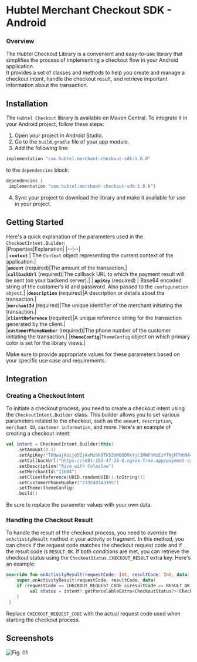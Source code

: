
# Hubtel Merchant Checkout SDK - Android

### Overview
The Hubtel Checkout Library is a convenient and easy-to-use library that simplifies the process of implementing a checkout flow in your Android application.  
It provides a set of classes and methods to help you create and manage a checkout intent, handle the checkout result, and retrieve important information about the transaction.
## Installation
The `Hubtel Checkout` library is available on Maven Central. To integrate it in your Android project, follow these steps:
1. Open your project in Android Studio.
2. Go to the `build.gradle` file of your app module.
3. Add the following line:
 ```groovy    
 implementation "com.hubtel:merchant-checkout-sdk:1.0.0"    
 ```  
to the `dependencies` block:
```groovy  
dependencies {  
 implementation "com.hubtel:merchant-checkout-sdk:1.0.0"}  
```  
4. Sync your project to download the library and make it available for use in your project.

## Getting Started
Here's a quick explanation of the parameters used in the `CheckoutIntent.Builder`:    
|Properties|Explanation|
|--|--|  
| **`context`** | The `Context` object representing the current context of the application.|  
|**`amount`** (required)|The amount of the transaction.|  
|**`callbackUrl`** (required)|The callback URL to which the payment result will be sent (on your backend server).|
| **`apiKey`** (required) | Base64 encoded string of the customer’s id and password. Also passed to the `configuration object`.|
|**`description`** (required)|A description or details about the transaction.|  
|**`merchantId`** (required)|The unique identifier of the merchant initiating the transaction.|  
|**`clientReference`** (required)|A unique reference string for the transaction generated by the client.|  
|**`customerPhoneNumber`** (required)|The phone number of the customer initiating the transaction.|
|**`themeConfig`**|`ThemeConfig` object on which primary color is set for the library views.|

Make sure to provide appropriate values for these parameters based on your specific use case and requirements.

## Integration

### Creating a Checkout Intent
To initiate a checkout process, you need to create a checkout intent using the `CheckoutIntent.Builder` class. This builder allows you to set various parameters related to the checkout, such as the `amount`, `description`, `merchant ID`, `customer information`, and more. Here's an example of creating a checkout intent:

```kotlin
val intent = CheckoutIntent.Builder(this)
	.setAmount(0.1)
	.setApiKey("T0UwajAzcjo5ZjAxMzhkOTk5ZmM0ODMxYjc3MWFhMzEzYTNjMThhNA==")
	.setCallbackUrl("https://cd81-154-47-25-8.ngrok-free.app/payment-callback")
	.setDescription("Rice with Coleslaw")
	.setMerchantId("11684")
	.setClientReference(UUID.randomUUID().toString())
	.setCustomerPhoneNumber("233540343395")
	.setTheme(themeConfig)
	.build()
 ``` 

Be sure to replace the parameter values with your own data.

### Handling the Checkout Result
To handle the result of the checkout process, you need to override the `onActivityResult` method in your activity or fragment. In this method, you can check if the request code matches the checkout request code and if the result code is `RESULT_OK`. If both conditions are met, you can retrieve the checkout status using the `CheckoutStatus.CHECKOUT_RESULT` extra key. Here's an example:
```kotlin
override fun onActivityResult(requestCode: Int, resultCode: Int, data: Intent?) {
	super.onActivityResult(requestCode, resultCode, data)    
    if (requestCode == CHECKOUT_REQUEST_CODE &&resultCode == RESULT_OK) {  
		 val status = intent?.getParcelableExtra<CheckoutStatus?>(CheckoutStatus.CHECKOUT_RESULT) // Handle the checkout status
	}
 }
 ```   
Replace `CHECKOUT_REQUEST_CODE` with the actual request code used when starting the checkout process.

## Screenshots
![Fig. 01](https://firebasestorage.googleapis.com/v0/b/newagent-b6906.appspot.com/o/hubtel-mobile-checkout-ios-sdk-image.png?alt=media&token=376d90ab-c416-42a0-8b99-69028378ff72)